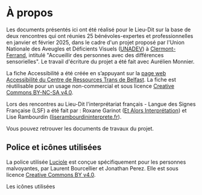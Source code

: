 # À propos

Les documents présentés ici ont été réalisé pour le Lieu-Dit sur la base de deux rencontres qui ont réunies 25 bénévoles-expertes et professionnelles en janvier et février 2025, dans le cadre d'un projet proposé par l'Union Nationale des Aveugles et Déficients Visuels ([UNADEV](https://www.unadev.com/)) à [Clermont-Ferrand](http://agenda.unadev.com/category/menu-principal/lyon/#post-8226), intitulé "Accueillir des personnes avec des différences sensorielles". Le travail d'écriture du projet a été fait avec Aurélien Monnier.

La fiche Accessibilité a été créée en s’appuyant sur la [page web Accessibilité du Centre de Ressources Trans de Belfast](https://belfasttrans.org.uk/about/access).
La fiche est réutilisable pour un usage non-commercial et sous licence [Creative Commons BY-NC-SA v4.0](https://creativecommons.org/licenses/by-nc-sa/4.0/).

Lors des rencontres au Lieu-Dit l'interprétariat français - Langue des Signes Française (LSF) a été fait par : Roxane Garinot ([Et Alors Interprétation](https://www.etalorsils.fr/)) et Lise Rambourdin ([liserambourdininterprete.fr](https://www.liserambourdininterprete.fr/)).

Vous pouvez retrouver les documents de travaux du projet.

## Police et icônes utilisées

La police utilisée [Luciole](https://luciole-vision.com/) est conçue spécifiquement pour les personnes malvoyantes, par Laurent Bourcellier et Jonathan Perez. Elle est sous licence [Creative Commons BY v4.0](https://creativecommons.org/licenses/by/4.0/deed.fr).

Les icônes utilisées